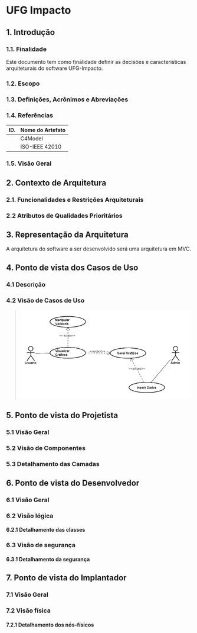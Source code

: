 # UFG Impacto

## 1. Introdução

### 1.1. Finalidade

  Este documento tem como finalidade definir as decisões e caracteristicas arquiteturais do software UFG-Impacto.

### 1.2. Escopo

  
 
### 1.3. Definições, Acrônimos e Abreviações
 
 
### 1.4. Referências 
 
| ID. | Nome do Artefato |
| --  |     --           |
|     | C4Model          |
|     | ISO-IEEE 42010   |


### 1.5. Visão Geral



## 2. Contexto de Arquitetura
 
### 2.1. Funcionalidades e Restrições Arquiteturais

### 2.2 Atributos de Qualidades Prioritários

## 3. Representação da Arquitetura

  A arquitetura do software a ser desenvolvido será uma arquitetura em MVC.

## 4. Ponto de vista dos Casos de Uso

  

### 4.1 Descrição


### 4.2 Visão de Casos de Uso

>![Image](https://github.com/Dener-arx/ufg-impacto/blob/main/Imagem/Casos%20de%20Uso.png)

## 5. Ponto de vista do Projetista


### 5.1 Visão Geral


### 5.2 Visão de Componentes


### 5.3 Detalhamento das Camadas


## 6. Ponto de vista do Desenvolvedor


### 6.1 Visão Geral


### 6.2 Visão lógica

#### 6.2.1 Detalhamento das classes


### 6.3 Visão de segurança

#### 6.3.1 Detalhamento da segurança


## 7. Ponto de vista do Implantador


### 7.1 Visão Geral


### 7.2 Visão física


#### 7.2.1 Detalhamento dos nós-físicos

